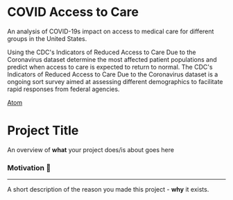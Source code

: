 # COVID Access to Care
An analysis of COVID-19s impact on access to medical care for different groups in the United States.

Using the CDC's Indicators of Reduced Access to Care Due to the Coronavirus dataset determine the most affected patient populations and predict when access to care is expected to return to normal. The CDC's Indicators of Reduced Access to Care Due to the Coronavirus dataset is a ongoing sort survey aimed at assessing different demographics to facilitate rapid responses from federal agencies. 


[Atom](https://github.com/atom)




# Project Title
An overview of **what** your project does/is about goes here
 
### Motivation :rocket:
------------------
A short description of the reason you made this project - **why** it exists.
